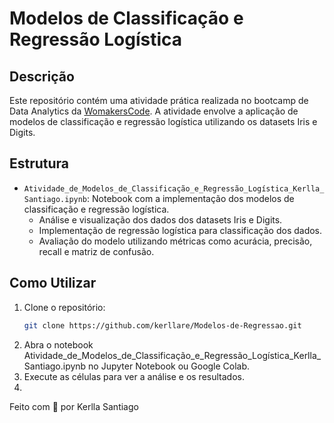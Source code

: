 # Modelos de Classificação e Regressão Logística

## Descrição

Este repositório contém uma atividade prática realizada no bootcamp de Data Analytics da [WomakersCode](https://womakerscode.org/). A atividade envolve a aplicação de modelos de classificação e regressão logística utilizando os datasets Iris e Digits.

## Estrutura

- `Atividade_de_Modelos_de_Classificação_e_Regressão_Logística_Kerlla_Santiago.ipynb`: Notebook com a implementação dos modelos de classificação e regressão logística.
  - Análise e visualização dos dados dos datasets Iris e Digits.
  - Implementação de regressão logística para classificação dos dados.
  - Avaliação do modelo utilizando métricas como acurácia, precisão, recall e matriz de confusão.

## Como Utilizar

1. Clone o repositório:
   ```sh
   git clone https://github.com/kerllare/Modelos-de-Regressao.git
2. Abra o notebook Atividade_de_Modelos_de_Classificação_e_Regressão_Logística_Kerlla_Santiago.ipynb no Jupyter Notebook ou Google Colab.
3. Execute as células para ver a análise e os resultados.
4. 

Feito com 💜 por Kerlla Santiago 
